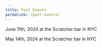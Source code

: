 ```yaml
---
title: Past Events
permalink: /past-events/
---
```


June 11th, 2024 at the Scratcher bar in NYC

May 14th, 2024 at the Scratcher bar in NYC
